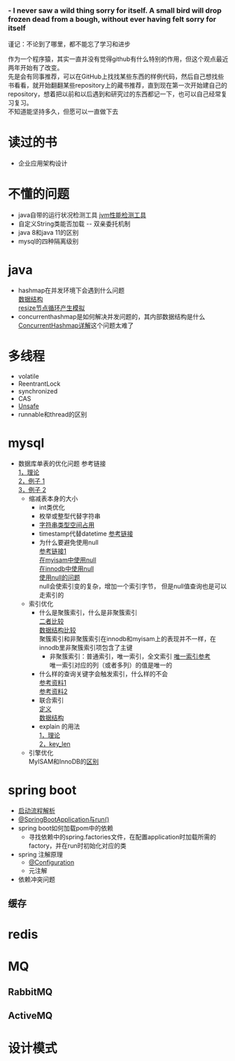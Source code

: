 ### - I never saw a wild thing sorry for itself. A small bird will drop frozen dead from a bough, without ever having felt sorry for itself
谨记：不论到了哪里，都不能忘了学习和进步

  作为一个程序猿，其实一直并没有觉得github有什么特别的作用，但这个观点最近两年开始有了改变。  
  先是会有同事推荐，可以在GitHub上找找某些东西的样例代码，然后自己想找些书看看，就开始翻翻某些repository上的藏书推荐，直到现在第一次开始建自己的repository，想着把以前和以后遇到和研究过的东西都记一下，也可以自己经常复习复习。  
  不知道能坚持多久，但愿可以一直做下去  

# 读过的书 

* 企业应用架构设计

# 不懂的问题  
* java自带的运行状况检测工具
   [jvm性能检测工具](https://blog.csdn.net/qq_25825923/article/details/85074022)  
* 自定义String类能否加载 -- 双亲委托机制
* java 8和java 11的区别
* mysql的四种隔离级别
  
# java
* hashmap在并发环境下会遇到什么问题  
  [数据结构](https://blog.csdn.net/weixin_44460333/article/details/86770169)  
  [resize节点循环产生模拟](https://blog.csdn.net/paincupid/article/details/51241783)  
* concurrenthashmap是如何解决并发问题的，其内部数据结构是什么  
  [ConcurrentHashmap详解](https://blog.csdn.net/zzu_seu/article/details/106698150)这个问题太难了 
# 多线程
* volatile
* ReentrantLock
* synchronized
* CAS
* [Unsafe](https://blog.csdn.net/zmx729618/article/details/78528227)   
* runnable和thread的区别
# mysql 
* 数据库单表的优化问题
参考链接  
[1，理论](https://blog.csdn.net/yjn1995/article/details/98472759)  
[2，例子 1](https://blog.csdn.net/liu1390910/article/details/96300318/)  
[3，例子 2](https://blog.csdn.net/qq_43162613/article/details/103774920)
  * 缩减表本身的大小
    * int类优化
    * 枚举或整型代替字符串
    * [字符串类型空间占用](https://blog.csdn.net/imzoer/article/details/8435540)  
    * timestamp代替datetime [参考链接](https://blog.csdn.net/qq_43792882/article/details/104491761)
    * 为什么要避免使用null   
    [参考链接1](https://www.jianshu.com/p/766ccd8d216e)  
    [在myisam中使用null](https://dev.mysql.com/doc/internals/en/myisam-introduction.html)  
    [在innodb中使用null](https://dev.mysql.com/doc/internals/en/innodb-field-contents.html)  
    [使用null的问题](https://dev.mysql.com/doc/refman/8.0/en/problems-with-null.html)  
    null会使索引变的复杂，增加一个索引字节， 但是null值查询也是可以走索引的
  * 索引优化
  	* 什么是聚簇索引，什么是非聚簇索引  
  	  [二者比较](https://blog.csdn.net/cacacai/article/details/83268678)  
      [数据结构比较](https://blog.csdn.net/ruanhao1203/article/details/98061034)  
      聚簇索引和非聚簇索引在innodb和myisam上的表现并不一样，在innodb里非聚簇索引项包含了主键
  	  * 非聚簇索引：普通索引，唯一索引，全文索引
  	  [唯一索引参考](https://blog.csdn.net/winy_lm/article/details/49718193)  
  	  唯一索引对应的列（或者多列）的值是唯一的
  	* 什么样的查询关键字会触发索引，什么样的不会  
  	  [参考资料1](https://www.jianshu.com/p/3ccca0444432)  
      [参考资料2](https://zhuanlan.zhihu.com/p/222122928)  
  	* 联合索引  
      [定义](https://www.jianshu.com/p/f65be52d5e2b)  
      [数据结构](https://blog.csdn.net/feichitianxia/article/details/107997795)   
    * explain 的用法  
    [1，理论](https://blog.csdn.net/why15732625998/article/details/80388236)  
    [2，key_len](https://blog.csdn.net/wll_1017/article/details/71179577)
  * 引擎优化  
      MyISAM和InnoDB的[区别](https://www.runoob.com/w3cnote/mysql-different-nnodb-myisam.html)
# spring boot 
* [启动流程解析](https://www.jianshu.com/p/87f101d8ec41)
* [@SpringBootApplication与run()](https://blog.csdn.net/weixin_38405253/article/details/90375003)  
* spring boot如何加载pom中的依赖
  * 寻找依赖中的spring.factories文件，在配置application时加载所需的factory，并在run时初始化对应的类
* spring 注解原理
  * [@Configuration](https://mp.weixin.qq.com/s/ScF8n-SRj8NHmuQdO8M97A) 
  * 元注解
* 依赖冲突问题
## 缓存
# redis
# MQ
## RabbitMQ
## ActiveMQ
# 设计模式
